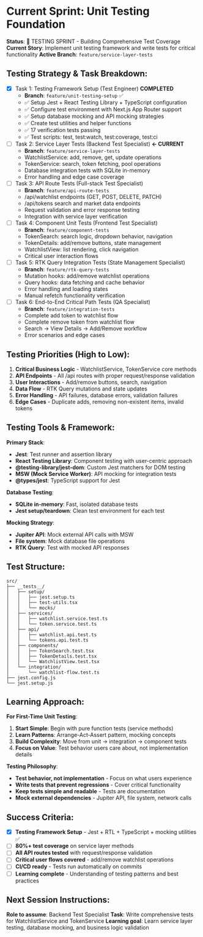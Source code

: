 # Current Sprint: Unit Testing Foundation

**Status**: 🧪 TESTING SPRINT - Building Comprehensive Test Coverage
**Current Story**: Implement unit testing framework and write tests for critical functionality
**Active Branch**: `feature/service-layer-tests`

## Testing Strategy & Task Breakdown:
- [x] Task 1: Testing Framework Setup (Test Engineer) **COMPLETED**
  - **Branch**: `feature/unit-testing-setup` ✅
  - ✅ Setup Jest + React Testing Library + TypeScript configuration
  - ✅ Configure test environment with Next.js App Router support
  - ✅ Setup database mocking and API mocking strategies
  - ✅ Create test utilities and helper functions
  - ✅ 17 verification tests passing
  - ✅ Test scripts: test, test:watch, test:coverage, test:ci
- [ ] Task 2: Service Layer Tests (Backend Test Specialist) **← CURRENT**
  - **Branch**: `feature/service-layer-tests`
  - WatchlistService: add, remove, get, update operations
  - TokenService: search, token fetching, pool operations
  - Database integration tests with SQLite in-memory
  - Error handling and edge case coverage
- [ ] Task 3: API Route Tests (Full-stack Test Specialist)
  - **Branch**: `feature/api-route-tests`
  - /api/watchlist endpoints (GET, POST, DELETE, PATCH)
  - /api/tokens search and market data endpoints
  - Request validation and error response testing
  - Integration with service layer verification
- [ ] Task 4: Component Unit Tests (Frontend Test Specialist)
  - **Branch**: `feature/component-tests`
  - TokenSearch: search logic, dropdown behavior, navigation
  - TokenDetails: add/remove buttons, state management
  - WatchlistView: list rendering, click navigation
  - Critical user interaction flows
- [ ] Task 5: RTK Query Integration Tests (State Management Specialist)
  - **Branch**: `feature/rtk-query-tests`
  - Mutation hooks: add/remove watchlist operations
  - Query hooks: data fetching and cache behavior
  - Error handling and loading states
  - Manual refetch functionality verification
- [ ] Task 6: End-to-End Critical Path Tests (QA Specialist)
  - **Branch**: `feature/integration-tests`
  - Complete add token to watchlist flow
  - Complete remove token from watchlist flow
  - Search → View Details → Add/Remove workflow
  - Error scenarios and edge cases

## Testing Priorities (High to Low):
1. **Critical Business Logic** - WatchlistService, TokenService core methods
2. **API Endpoints** - All /api routes with proper request/response validation
3. **User Interactions** - Add/remove buttons, search, navigation
4. **Data Flow** - RTK Query mutations and state updates
5. **Error Handling** - API failures, database errors, validation failures
6. **Edge Cases** - Duplicate adds, removing non-existent items, invalid tokens

## Testing Tools & Framework:
**Primary Stack**:
- **Jest**: Test runner and assertion library
- **React Testing Library**: Component testing with user-centric approach
- **@testing-library/jest-dom**: Custom Jest matchers for DOM testing
- **MSW (Mock Service Worker)**: API mocking for integration tests
- **@types/jest**: TypeScript support for Jest

**Database Testing**:
- **SQLite in-memory**: Fast, isolated database tests
- **Jest setup/teardown**: Clean test environment for each test

**Mocking Strategy**:
- **Jupiter API**: Mock external API calls with MSW
- **File system**: Mock database file operations
- **RTK Query**: Test with mocked API responses

## Test Structure:
```
src/
├── __tests__/
│   ├── setup/
│   │   ├── jest.setup.ts
│   │   ├── test-utils.tsx
│   │   └── mocks/
│   ├── services/
│   │   ├── watchlist.service.test.ts
│   │   └── token.service.test.ts
│   ├── api/
│   │   ├── watchlist.api.test.ts
│   │   └── tokens.api.test.ts
│   ├── components/
│   │   ├── TokenSearch.test.tsx
│   │   ├── TokenDetails.test.tsx
│   │   └── WatchlistView.test.tsx
│   └── integration/
│       └── watchlist-flow.test.ts
├── jest.config.js
└── jest.setup.js
```

## Learning Approach:
**For First-Time Unit Testing**:
1. **Start Simple**: Begin with pure function tests (service methods)
2. **Learn Patterns**: Arrange-Act-Assert pattern, mocking concepts
3. **Build Complexity**: Move from unit → integration → component tests
4. **Focus on Value**: Test behavior users care about, not implementation details

**Testing Philosophy**:
- **Test behavior, not implementation** - Focus on what users experience
- **Write tests that prevent regressions** - Cover critical functionality
- **Keep tests simple and readable** - Tests are documentation
- **Mock external dependencies** - Jupiter API, file system, network calls

## Success Criteria:
- [x] **Testing Framework Setup** - Jest + RTL + TypeScript + mocking utilities ✅
- [ ] **80%+ test coverage** on service layer methods
- [ ] **All API routes tested** with request/response validation
- [ ] **Critical user flows covered** - add/remove watchlist operations
- [ ] **CI/CD ready** - Tests run automatically on commits
- [ ] **Learning complete** - Understanding of testing patterns and best practices

## Next Session Instructions:
**Role to assume**: Backend Test Specialist
**Task**: Write comprehensive tests for WatchlistService and TokenService
**Learning goal**: Learn service layer testing, database mocking, and business logic validation